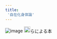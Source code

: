 ```yaml
---
title:
 '自在化身体論'
---
```


![image](https://gyazo.com/cd408c001b32515f9fd48cfabf019c34/thumb/1000)
<img src='https://scrapbox.io/api/pages/blu3mo-public/drinami/icon' alt='drinami.icon' height="19.5"/>らによる本